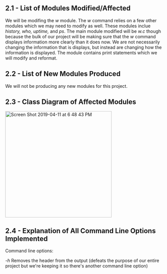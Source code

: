 ## 2.1 - List of Modules Modified/Affected

We will be modifing the *w* module. The *w* command relies on a few other modules which we may need to modify as well. These modules inclue *history, who, uptime,* and *ps*. The main module modified will be *w.c* though because the bulk of our project will be making sure that the *w* command displays information more clearly than it does now. We are not necessarily changing the information that is displays, but instead are changing how the information is displayed. The module contains print statements which we will modify and reformat. 

## 2.2 - List of New Modules Produced

We will not be producing any new modules for this project.

## 2.3 - Class Diagram of Affected Modules

<img width="337" alt="Screen Shot 2019-04-11 at 6 48 43 PM" src="https://user-images.githubusercontent.com/23061329/56006718-e6447880-5c8a-11e9-91f7-dcccd102b15b.png">

## 2.4 - Explanation of All Command Line Options Implemented
Command line options:

*-h* Removes the header from the output (defeats the purpose of our entire project but we're keeping it so there's another command line option)
